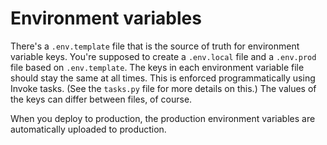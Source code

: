 # Environment variables

There's a `.env.template` file that is the source of truth for
environment variable keys. You're supposed to create a `.env.local` file
and a `.env.prod` file based on `.env.template`. The keys in each
environment variable file should stay the same at all times. This is
enforced programmatically using Invoke tasks. (See the `tasks.py` file
for more details on this.) The values of the keys can differ between
files, of course.

When you deploy to production, the production environment variables are
automatically uploaded to production.
